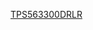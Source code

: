 [TPS563300DRLR](https://vendor.ultralibrarian.com/TI/embedded/?gpn=TPS563300&package=DRL&pin=8&sid=01926e040dfb0087542379bf38a005046001300900bd0&c=1)

